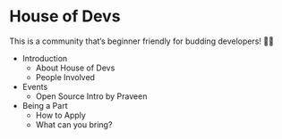# House of Devs

This is a community that’s beginner friendly for budding developers! 💪🏻

* Introduction
  * About House of Devs
  * People Involved
* Events
  * Open Source Intro by Praveen
* Being a Part
  * How to Apply
  * What can you bring?
